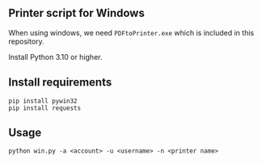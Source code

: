 ## Printer script for Windows

When using windows, we need `PDFtoPrinter.exe` which is included in this repository.

Install Python 3.10 or higher.

## Install requirements

```
pip install pywin32
pip install requests
```

## Usage

```
python win.py -a <account> -u <username> -n <printer name>
```
